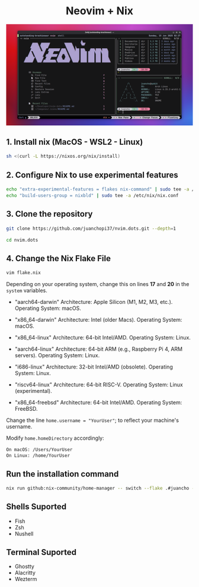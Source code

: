 <div align="center">
  <h1>Neovim + Nix</h1>
</div>

![preview](./assets/preview.png)

## 1. Install nix (MacOS - WSL2 - Linux)

```bash
sh <(curl -L https://nixos.org/nix/install)
```

## 2. Configure Nix to use experimental features

```bash
echo "extra-experimental-features = flakes nix-command" | sudo tee -a /etc/nix/nix.conf
echo "build-users-group = nixbld" | sudo tee -a /etc/nix/nix.conf
```

## 3. Clone the repository

```bash
git clone https://github.com/juanchopi37/nvim.dots.git --depth=1
```

```bash
cd nvim.dots
```

## 4. Change the Nix Flake File

```bash
vim flake.nix
```

Depending on your operating system, change this on lines **17** and **20** in the `system` variables.

- "aarch64-darwin"
  Architecture: Apple Silicon (M1, M2, M3, etc.).
  Operating System: macOS.

- "x86_64-darwin"
  Architecture: Intel (older Macs).
  Operating System: macOS.

- "x86_64-linux"
  Architecture: 64-bit Intel/AMD.
  Operating System: Linux.

- "aarch64-linux"
  Architecture: 64-bit ARM (e.g., Raspberry Pi 4, ARM servers).
  Operating System: Linux.

- "i686-linux"
  Architecture: 32-bit Intel/AMD (obsolete).
  Operating System: Linux.

- "riscv64-linux"
  Architecture: 64-bit RISC-V.
  Operating System: Linux (experimental).

- "x86_64-freebsd"
  Architecture: 64-bit Intel/AMD.
  Operating System: FreeBSD.

Change the line `home.username = "YourUser"`; to reflect your machine's username.

Modify `home.homeDirectory` accordingly:

    On macOS: /Users/YourUser
    On Linux: /home/YourUser

## Run the installation command

```bash
nix run github:nix-community/home-manager -- switch --flake .#juancho -b backup
```

## Shells Suported

- Fish
- Zsh
- Nushell

## Terminal Suported

- Ghostty
- Alacritty
- Wezterm
